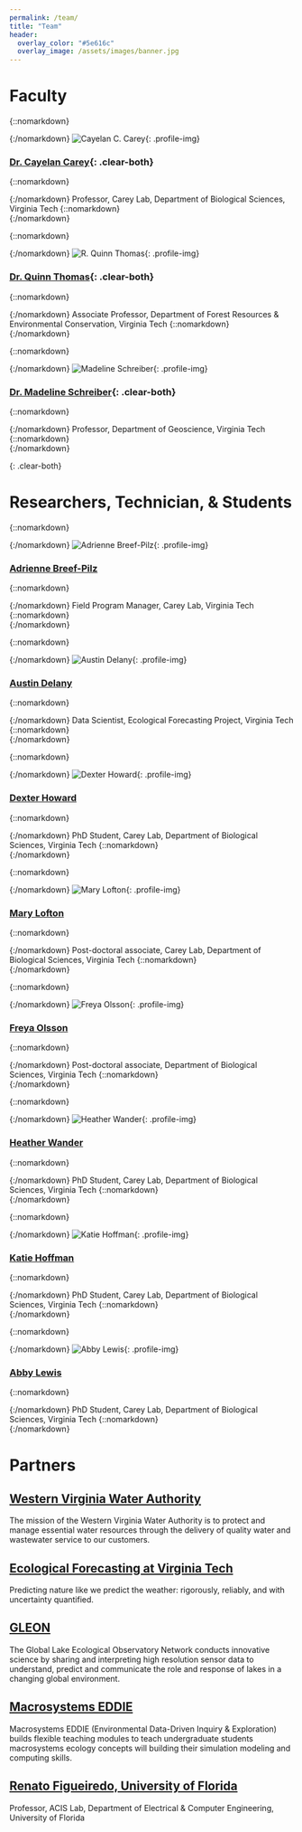 ```yaml
---
permalink: /team/
title: "Team"
header:
  overlay_color: "#5e616c"
  overlay_image: /assets/images/banner.jpg
---
```


# Faculty

{::nomarkdown}<div class="one-fourth">{:/nomarkdown}
![Cayelan C. Carey](../assets/images/cayelan.jpg){: .profile-img}
### [<i class="fa fa-link" aria-hidden="true"></i> Dr. Cayelan Carey](http://www.carey.biol.vt.edu/){: .clear-both}
{::nomarkdown}<div class="bio">{:/nomarkdown}
Professor, Carey Lab, Department of Biological Sciences, Virginia Tech
{::nomarkdown}</div></div>{:/nomarkdown}

{::nomarkdown}<div class="one-fourth">{:/nomarkdown}
![R. Quinn Thomas](../assets/images/quinn.jpg){: .profile-img}
### [<i class="fa fa-link" aria-hidden="true"></i> Dr. Quinn Thomas](https://www.rquinnthomas.com){: .clear-both}
{::nomarkdown}<div class="bio">{:/nomarkdown}
Associate Professor, Department of Forest Resources & Environmental Conservation, Virginia Tech
{::nomarkdown}</div></div>{:/nomarkdown}

{::nomarkdown}<div class="one-fourth-last">{:/nomarkdown}
![Madeline Schreiber](https://geos.vt.edu/content/geos_vt_edu/en/people/Everyone/Madeline-Schreiber/jcr:content/bio-image.transform/xl-medium/image.jpg){: .profile-img}
### [<i class="fa fa-link" aria-hidden="true"></i> Dr. Madeline Schreiber](https://geos.vt.edu/people/Everyone/Madeline-Schreiber.html){: .clear-both}
{::nomarkdown}<div class="bio">{:/nomarkdown}
Professor, Department of Geoscience, Virginia Tech
{::nomarkdown}</div></div>{:/nomarkdown}

{: .clear-both}

# Researchers, Technician, & Students

{::nomarkdown}<div class="one-fourth">{:/nomarkdown}
![Adrienne Breef-Pilz](https://ih1.redbubble.net/image.319291377.1118/st,small,507x507-pad,600x600,f8f8f8.u2.jpg){: .profile-img}
### [<i class="fa fa-link" aria-hidden="true"></i> Adrienne Breef-Pilz](https://carey.biol.vt.edu/?page_id=1615)
{::nomarkdown}<div class="bio">{:/nomarkdown}
Field Program Manager, Carey Lab, Virginia Tech
{::nomarkdown}</div></div>{:/nomarkdown}

{::nomarkdown}<div class="one-fourth">{:/nomarkdown}
![Austin Delany](https://ih1.redbubble.net/image.319291377.1118/st,small,507x507-pad,600x600,f8f8f8.u2.jpg){: .profile-img}
### [<i class="fa fa-link" aria-hidden="true"></i> Austin Delany](https://www.ecoforecastprojectvt.org/about-us)
{::nomarkdown}<div class="bio">{:/nomarkdown}
Data Scientist, Ecological Forecasting Project, Virginia Tech
{::nomarkdown}</div></div>{:/nomarkdown}

{::nomarkdown}<div class="one-fourth">{:/nomarkdown}
![Dexter Howard](../assets/images/dexter2.jpeg){: .profile-img}
### [<i class="fa fa-link" aria-hidden="true"></i> Dexter Howard](https://carey.biol.vt.edu/?page_id=1679)
{::nomarkdown}<div class="bio">{:/nomarkdown}
PhD Student, Carey Lab, Department of Biological Sciences, Virginia Tech
{::nomarkdown}</div></div>{:/nomarkdown}

{::nomarkdown}<div class="one-fourth-last">{:/nomarkdown}
![Mary Lofton](../assets/images/MaryLofton.jpg){: .profile-img}
### [<i class="fa fa-link" aria-hidden="true"></i> Mary Lofton](https://www.maryelofton.com/)
{::nomarkdown}<div class="bio">{:/nomarkdown}
Post-doctoral associate, Carey Lab, Department of Biological Sciences, Virginia Tech
{::nomarkdown}</div></div>{:/nomarkdown}

{::nomarkdown}<div class="one-fourth clear-both">{:/nomarkdown}
![Freya Olsson](../assets/images/freya.jpg){: .profile-img}
### [<i class="fa fa-link" aria-hidden="true"></i> Freya Olsson](https://carey.biol.vt.edu/?page_id=1707)
{::nomarkdown}<div class="bio">{:/nomarkdown}
Post-doctoral associate, Department of Biological Sciences, Virginia Tech
{::nomarkdown}</div></div>{:/nomarkdown}

{::nomarkdown}<div class="one-fourth">{:/nomarkdown}
![Heather Wander](../assets/images/heather.jpg){: .profile-img}
### [<i class="fa fa-link" aria-hidden="true"></i> Heather Wander](https://www.carey.biol.vt.edu/?page_id=1520)
{::nomarkdown}<div class="bio">{:/nomarkdown}
PhD Student, Carey Lab, Department of Biological Sciences, Virginia Tech
{::nomarkdown}</div></div>{:/nomarkdown}

{::nomarkdown}<div class="one-fourth-last">{:/nomarkdown}
![Katie Hoffman](../assets/images/katie.jpg){: .profile-img}
### [<i class="fa fa-link" aria-hidden="true"></i> Katie Hoffman](https://carey.biol.vt.edu/?page_id=13)
{::nomarkdown}<div class="bio">{:/nomarkdown}
PhD Student, Carey Lab, Department of Biological Sciences, Virginia Tech
{::nomarkdown}</div></div>{:/nomarkdown}

{::nomarkdown}<div class="one-fourth-last">{:/nomarkdown}
![Abby Lewis](https://ih1.redbubble.net/image.319291377.1118/st,small,507x507-pad,600x600,f8f8f8.u2.jpg){: .profile-img}
### [<i class="fa fa-link" aria-hidden="true"></i> Abby Lewis](https://carey.biol.vt.edu/?page_id=1525)
{::nomarkdown}<div class="bio">{:/nomarkdown}
PhD Student, Carey Lab, Department of Biological Sciences, Virginia Tech
{::nomarkdown}</div></div>{:/nomarkdown}

# Partners

## [<i class="fa fa-link" aria-hidden="true"></i> Western Virginia Water Authority](https://www.westernvawater.org)  
The mission of the Western Virginia Water Authority is to protect and manage essential water resources through the delivery of quality water and wastewater service to our customers.
## [<i class="fa fa-link" aria-hidden="true"></i> Ecological Forecasting at Virginia Tech](https://www.ecoforecastprojectvt.org/)  
Predicting nature like we predict the weather: rigorously, reliably, and with uncertainty quantified.
## [<i class="fa fa-link" aria-hidden="true"></i> GLEON](http://gleon.org)  
The Global Lake Ecological Observatory Network conducts innovative science by sharing and interpreting high resolution sensor data to understand, predict and communicate the role and response of lakes in a changing global environment.
## [<i class="fa fa-link" aria-hidden="true"></i> Macrosystems EDDIE](http://macrosystemseddie.org)  
Macrosystems EDDIE (Environmental Data-Driven Inquiry & Exploration) builds flexible teaching modules to teach undergraduate students macrosystems ecology concepts will building their simulation modeling and computing skills.
## [<i class="fa fa-link" aria-hidden="true"></i> Renato Figueiredo, University of Florida](http://acis.ufl.edu)  
Professor, ACIS Lab, Department of Electrical & Computer Engineering, University of Florida
